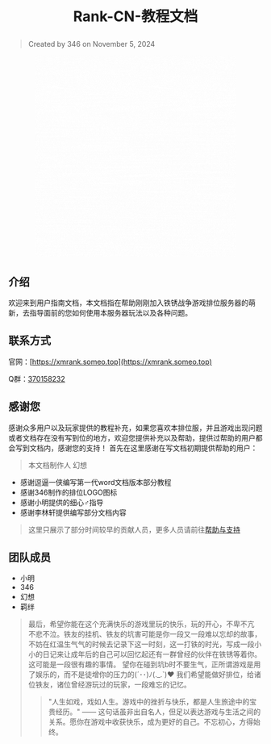 # <p align="center">**Rank-CN-教程文档**</p>
> Created by 346 on November 5, 2024

<p align="center"><img src="/images/动态logo.gif" width="400" alt="动态logo"></img></p>

## 介绍
欢迎来到用户指南文档，本文档指在帮助刚刚加入铁锈战争游戏排位服务器的萌新，去指导面前的您如何使用本服务器玩法以及各种问题。

## 联系方式
官网：[https://xmrank.someo.top](https://xmrank.someo.top)

Q群：[370158232](http://qm.qq.com/cgi-bin/qm/qr?_wv=1027&k=SJL2UIorufO3dSU7urO9LHJeKnvWWhxJ&authKey=NWaW3ABuz4Zhhj7vjEMe4PFjX2ChEZLpiKrk4LdMGK4UbCUzPiTRkKzTs%2FdJbTZ5&noverify=0&group_code=370158232)

## 感谢您
感谢众多用户以及玩家提供的教程补充，如果您喜欢本排位服，并且游戏出现问题或者文档存在没有写到位的地方，欢迎您提供补充以及帮助，提供过帮助的用户都会写到文档内，感谢您的支持！
首先在这里感谢在写文档初期提供帮助的用户：

> 本文档制作人 幻想

- 感谢逗逼一侠编写第一代word文档版本部分教程
- 感谢346制作的排位LOGO图标
- 感谢小明提供的细心♂指导
- 感谢李林轩提供编写部分文档内容
> 这里只展示了部分时间较早的贡献人员，更多人员请前往[帮助与支持](/帮助与支持)

## 团队成员
- 小明
- 346
- 幻想
- 羁绊

> 最后，希望你能在这个充满快乐的游戏里玩的快乐，玩的开心，不卑不亢 不悲不泣。铁友的挂机、铁友的坑害可能是你一段又一段难以忘却的故事，不妨在红温生气气的时候去记录下这一时刻，这一打铁的时光，写成一段小小的日记来让成年后的自己可以回忆起还有一群曾经的伙伴在铁锈等着你。这可能是一段很有趣的事情。
望你在碰到坑b时不要生气，正所谓游戏是用了娱乐的，而不是徒增你的压力的(´･･)ﾉ(._.`)❤️
我们希望能做好排位，给诸位铁友，诸位曾经游玩过的玩家，一段难忘的记忆。
>> "人生如戏，戏如人生。游戏中的挫折与快乐，都是人生旅途中的宝贵经历。" —— 这句话虽非出自名人，但足以表达游戏与生活之间的关系。愿你在游戏中收获快乐，成为更好的自己。不忘初心，方得始终。
